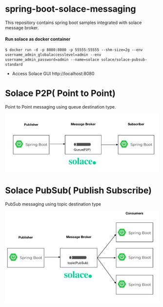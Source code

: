 # spring-boot-solace-messaging

This repository contains spring boot samples integrated with solace message broker.

#### Run solace as docker container

```
$ docker run -d -p 8080:8080 -p 55555:55555 --shm-size=2g --env username_admin_globalaccesslevel=admin --env username_admin_password=admin --name=solace solace/solace-pubsub-standard
```

* Access Solace GUI http://localhost:8080

# Solace P2P( Point to Point) 

Point to Point messaging using queue destination type.

![solace p2p](images/solace_p2p.png)


# Solace PubSub( Publish Subscribe) 

PubSub messaging using topic destination type

![solace topic](images/solace_topic.png)
